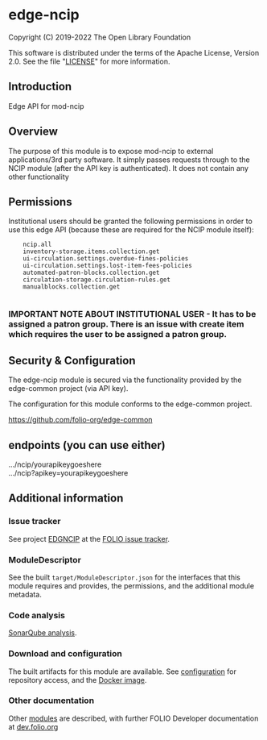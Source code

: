 # edge-ncip

Copyright (C) 2019-2022 The Open Library Foundation

This software is distributed under the terms of the Apache License,
Version 2.0. See the file "[LICENSE](LICENSE)" for more information.

## Introduction

Edge API for mod-ncip

## Overview
The purpose of this module is to expose mod-ncip to external applications/3rd party software.  It simply passes requests through to the NCIP module (after the API key is authenticated).  It does not contain any other functionality

## Permissions
Institutional users should be granted the following permissions in order to use this edge API (because these are required for the NCIP module itself):
```
    ncip.all
    inventory-storage.items.collection.get
    ui-circulation.settings.overdue-fines-policies
    ui-circulation.settings.lost-item-fees-policies
    automated-patron-blocks.collection.get
    circulation-storage.circulation-rules.get
    manualblocks.collection.get
    
```
### IMPORTANT NOTE ABOUT INSTITUTIONAL USER - It has to be assigned a patron group.  There is an issue with create item which requires the user to be assigned a patron group.

## Security & Configuration
The edge-ncip module is secured via the functionality provided by the edge-common project (via API key).  

The configuration for this module conforms to the edge-common project.


https://github.com/folio-org/edge-common

## endpoints (you can use either)

.../ncip/yourapikeygoeshere <br>
.../ncip?apikey=yourapikeygoeshere

## Additional information

### Issue tracker

See project [EDGNCIP](https://issues.folio.org/browse/EDGNCIP)
at the [FOLIO issue tracker](https://dev.folio.org/guidelines/issue-tracker).

### ModuleDescriptor

See the built `target/ModuleDescriptor.json` for the interfaces that this module
requires and provides, the permissions, and the additional module metadata.

### Code analysis

[SonarQube analysis](https://sonarcloud.io/dashboard?id=org.folio%3Aedge-ncip).

### Download and configuration

The built artifacts for this module are available.
See [configuration](https://dev.folio.org/download/artifacts) for repository access,
and the [Docker image](https://hub.docker.com/r/folioorg/edge-ncip/).

### Other documentation

Other [modules](https://dev.folio.org/source-code/#server-side) are described,
with further FOLIO Developer documentation at [dev.folio.org](https://dev.folio.org/)

